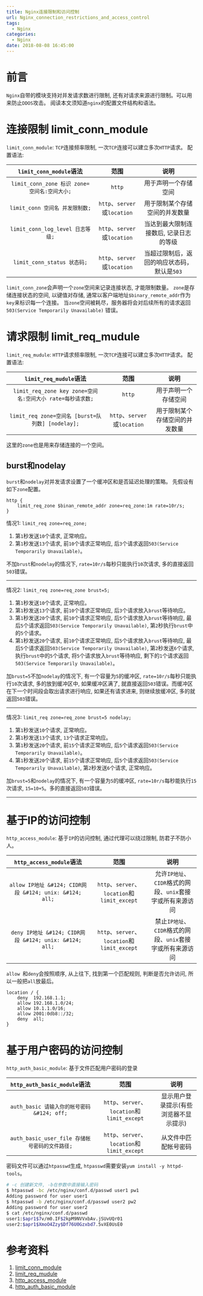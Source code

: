 ```yaml
---
title: Nginx连接限制和访问控制
url: Nginx_connection_restrictions_and_access_control
tags:
  - Nginx
categories:
  - Nginx
date: 2018-08-08 16:45:00
---
```


# 前言
`Nginx`自带的模块支持对并发请求数进行限制, 还有对请求来源进行限制。可以用来防止`DDOS`攻击。
阅读本文须知道`nginx`的配置文件结构和语法。

<!-- more -->

# 连接限制 limit_conn_module
`limit_conn_module`: `TCP`连接频率限制, 一次`TCP`连接可以建立多次`HTTP`请求。
配置语法: 

| `limit_conn_module`语法 | 范围 | 说明 |
|:----------------------:|:----:|:---:|
| `limit_conn_zone 标识 zone=空间名:空间大小;` | `http` | 用于声明一个存储空间 |
| `limit_conn 空间名 并发限制数;` | `http`、`server`或`location` | 用于限制某个存储空间的并发数量 |
| `limit_conn_log_level 日志等级;` | `http`、`server`或`location` | 当达到最大限制连接数后, 记录日志的等级 |
| `limit_conn_status 状态码;` | `http`、`server`或`location` | 当超过限制后，返回的响应状态码，默认是`503` |

`limit_conn_zone`会声明一个`zone`空间来记录连接状态, 才能限制数量。
`zone`是存储连接状态的空间, 以键值对存储, 通常以客户端地址`$binary_remote_addr`作为`key`来标识每一个连接。
当`zone`空间被耗尽，服务器将会对后续所有的请求返回`503(Service Temporarily Unavailable)` 错误。

# 请求限制 limit_req_mudule
`limit_req_mudule`: `HTTP`请求频率限制, 一次`TCP`连接可以建立多次`HTTP`请求。
 配置语法:
 
| `limit_req_mudule`语法 | 范围 | 说明 |
|:------:|:------:|:------:|
| `limit_req_zone key zone=空间名:空间大小 rate=每秒请求数;` | `http` |  用于声明一个存储空间 |
| `limit_req zone=空间名 [burst=队列数] [nodelay];` | `http`、`server`或`location` | 用于限制某个存储空间的并发数量 |
这里的`zone`也是用来存储连接的一个空间。

## burst和nodelay
`burst`和`nodelay`对并发请求设置了一个缓冲区和是否延迟处理的策略。
先假设有如下`zone`配置。
```
http {
    limit_req_zone $binan_remote_addr zone=req_zone:1m rate=10r/s;
}
```

情况1: `limit_req zone=req_zone;`
1. 第`1`秒发送`10`个请求, 正常响应。
1. 第`1`秒发送`13`个请求, 前`10`个请求正常响应, 后`3`个请求返回`503(Service Temporarily Unavailable)`。

不加`brust`和`nodelay`的情况下, `rate=10r/s`每秒只能执行`10`次请求, 多的直接返回`503`错误。

--------------

情况2: `limit_req zone=req_zone brust=5;`
1. 第`1`秒发送`10`个请求, 正常响应。
1. 第`1`秒发送`13`个请求, 前`10`个请求正常响应, 后`3`个请求放入`brust`等待响应。
1. 第`1`秒发送`20`个请求, 前`10`个请求正常响应, 后`5`个请求放入`brust`等待响应, 最后`5`个请求返回`503(Service Temporarily Unavailable)`, 第`2`秒执行`brust`中的`5`个请求。
1. 第`1`秒发送`20`个请求, 前`10`个请求正常响应, 后`5`个请求放入`brust`等待响应, 最后`5`个请求返回`503(Service Temporarily Unavailable)`, 第`2`秒发送`6`个请求, 执行`brust`中的`5`个请求, 将`5`个请求放入`brust`等待响应, 剩下的`1`个请求返回`503(Service Temporarily Unavailable)`。

加`brust=5`不加`nodelay`的情况下, 有一个容量为`5`的缓冲区, `rate=10r/s`每秒只能执行`10`次请求, 多的放到缓冲区中, 如果缓冲区满了, 就直接返回`503`错误。而缓冲区在下一个时间段会取出请求进行响应, 如果还有请求进来, 则继续放缓冲区, 多的就返回`503`错误。

--------------

情况3: `limit_req zone=req_zone brust=5 nodelay;`
1. 第`1`秒发送`10`个请求, 正常响应。
1. 第`1`秒发送`13`个请求, `13`个请求正常响应。
1. 第`1`秒发送`20`个请求, 前`15`个请求正常响应, 后`5`个请求返回`503(Service Temporarily Unavailable)`。
1. 第`1`秒发送`20`个请求, 前`15`个请求正常响应, 后`5`个请求返回`503(Service Temporarily Unavailable)`, 第`2`秒发送`6`个请求, 正常响应。

加`brust=5`和`nodelay`的情况下, 有一个容量为`5`的缓冲区, `rate=10r/s`每秒能执行`15`次请求, `15=10+5`。多的直接返回`503`错误。 

--------------

#  基于IP的访问控制
`http_access_module`: 基于`IP`的访问控制, 通过代理可以绕过限制, 防君子不防小人。

| `http_access_module`语法 | 范围 | 说明 |
|:------:|:------:|:------:|
| `allow IP地址 &#124; CIDR网段 &#124; unix: &#124; all;` | `http`、`server`、`location`和`limit_except` | 允许`IP地址`、`CIDR`格式的网段、`unix`套接字或所有来源访问 |
| `deny IP地址 &#124; CIDR网段 &#124; unix: &#124; all;` | `http`、`server`、`location`和`limit_except` | 禁止`IP地址`、`CIDR`格式的网段、`unix`套接字或所有来源访问 |

`allow `和`deny`会按照顺序, 从上往下, 找到第一个匹配规则, 判断是否允许访问, 所以一般把`all`放最后。
```
location / {
    deny  192.168.1.1;
    allow 192.168.1.0/24;
    allow 10.1.1.0/16;
    allow 2001:0db8::/32;
    deny  all;
}
```

#  基于用户密码的访问控制
`http_auth_basic_module`: 基于文件匹配用户密码的登录

| `http_auth_basic_module`语法 | 范围 | 说明 |
|:------:|:------:|:------:|
| `auth_basic 请输入你的帐号密码 &#124; off;` | `http`、`server`、`location`和`limit_except` | 显示用户登录提示(有些浏览器不显示提示) |
| `auth_basic_user_file 存储帐号密码的文件路径;` | `http`、`server`、`location`和`limit_except` | 从文件中匹配帐号密码 |

密码文件可以通过`htpasswd`生成, `htpasswd`需要安装`yum install -y httpd-tools`。
```sh
# -c 创建新文件, -b在参数中直接输入密码
$ htpasswd -bc /etc/nginx/conf.d/passwd user1 pw1
Adding password for user user1
$ htpasswd -b /etc/nginx/conf.d/passwd user2 pw2
Adding password for user user2
$ cat /etc/nginx/conf.d/passwd 
user1:$apr1$7v/m0.IF$2kpM9NVVxbAv.jSUvUQr01
user2:$apr1$XmoO4Zzy$Df76U0Gzxbd7.5vXE0UsE0
```

# 参考资料
1. [limit_conn_module](http://nginx.org/en/docs/http/ngx_http_limit_conn_module.html)
1. [limit_req_mudule](http://nginx.org/en/docs/http/ngx_http_limit_req_module.html)
1. [http_access_module](http://nginx.org/en/docs/http/ngx_http_access_module.html)
1. [http_auth_basic_module](http://nginx.org/cn/docs/http/ngx_http_auth_basic_module.html)
